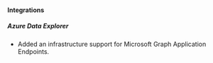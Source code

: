 
#### Integrations

##### Azure Data Explorer

- Added an infrastructure support for Microsoft Graph Application Endpoints.
